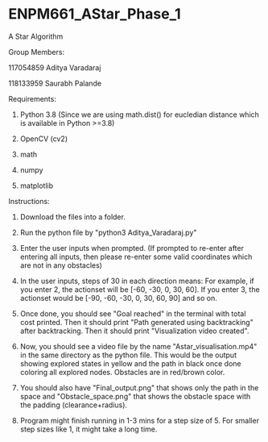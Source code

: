 # ENPM661_AStar_Phase_1
A Star Algorithm

Group Members:

117054859 Aditya Varadaraj

118133959 Saurabh Palande

Requirements:

1) Python 3.8 (Since we are using math.dist() for eucledian distance which is available in Python >=3.8)

2) OpenCV (cv2)

3) math

4) numpy

5) matplotlib

Instructions:

1) Download the files into a folder.

2) Run the python file by "python3 Aditya_Varadaraj.py"

3) Enter the user inputs when prompted. (If prompted to re-enter after entering all inputs, then please re-enter some valid coordinates which are not in any obstacles)

4) In the user inputs, steps of 30 in each direction means: For example, if you enter 2, the actionset will be [-60, -30, 0, 30, 60]. If you enter 3, the actionset would be [-90, -60, -30, 0, 30, 60, 90] and so on.

5) Once done, you should see "Goal reached" in the terminal with total cost printed. 
   Then it should print "Path generated using backtracking" after backtracking. 
   Then it should print "Visualization video created".

6) Now, you should see a video file by the name "Astar_visualisation.mp4" in the same directory as the python file. This would be the output showing explored states in yellow and the path in black once done coloring all explored nodes. Obstacles are in red/brown color.

7) You should also have "Final_output.png" that shows only the path in the space and "Obstacle_space.png" that shows the obstacle space with the padding (clearance+radius).

8) Program might finish running in 1-3 mins for a step size of 5. For smaller step sizes like 1, it might take a long time.

